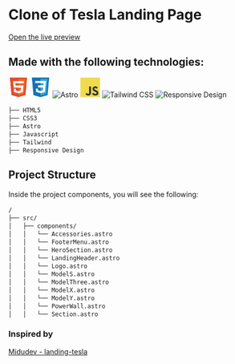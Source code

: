 # Clone of Tesla Landing Page

[Open the live preview](https://teslalandingsiteclone.netlify.app)

## Made with the following technologies:
<img src="https://raw.githubusercontent.com/devicons/devicon/master/icons/html5/html5-original.svg" alt="HTML5" width="40" height="40" />
<img src="https://raw.githubusercontent.com/devicons/devicon/master/icons/css3/css3-original.svg" alt="CSS3" width="40" height="40" />
<img src="https://seeklogo.com/images/A/astro-icon-logo-44253BACEE-seeklogo.com.png" alt="Astro" width="30" height="40" />
<img src="https://raw.githubusercontent.com/devicons/devicon/master/icons/javascript/javascript-original.svg" alt="JavaScript" width="40" height="40" />
<img src="https://cdn.jsdelivr.net/gh/devicons/devicon/icons/tailwindcss/tailwindcss-plain.svg" alt="Tailwind CSS" width="40" height="40" />
<img src="https://user-images.githubusercontent.com/79718376/211114700-5e3212cf-5b37-4ef9-82d9-6853f68624c6.png" alt="Responsive Design" width="45" height="45" />

```
├── HTML5
├── CSS3
├── Astro
├── Javascript
├── Tailwind
├── Responsive Design
```

## Project Structure
Inside the project components, you will see the following:

```
/
├── src/
│   ├── components/
│   │   └── Accessories.astro
│   │   └── FooterMenu.astro
│   │   └── HeroSection.astro
│   │   └── LandingHeader.astro
│   │   └── Logo.astro
│   │   └── ModelS.astro
│   │   └── ModelThree.astro
│   │   └── ModelX.astro
│   │   └── ModelY.astro
│   │   └── PowerWall.astro
│   │   └── Section.astro
```

### Inspired by
[Midudev - landing-tesla](https://github.com/midudev/landing-tesla)